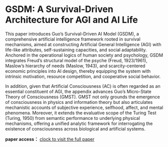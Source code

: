 # GSDM: A Survival-Driven Architecture for AGI and AI Life
 
This paper introduces Guo’s Survival-Driven AI Model (GSDM), a comprehensive artificial intelligence framework rooted in survival mechanisms, aimed at constructing Artificial General Intelligence (AGI) with life-like attributes, self-sustaining capacities, and social adaptability. Anchored in the operational logics of human society and psychology, GSDM integrates Freud’s structural model of the psyche (Freud, 1923/1961), Maslow’s hierarchy of needs (Maslow, 1943), and scarcity-centered economic principles into AI design, thereby equipping the system with intrinsic motivation, resource competition, and cooperative social behavior.
 
In addition, given that Artificial Consciousness (AC) is often regarded as an essential constituent of AGI, the appendix advances Guo’s Micro-State Theory of Consciousness (GMST). GMST not only grounds the emergence of consciousness in physics and information theory but also articulates mechanistic accounts of subjective experience, selfhood, affect, and mental phenomena. Moreover, it extends the evaluative scope of the Turing Test (Turing, 1950) from semantic performance to underlying physical mechanisms, offering a unified analytic framework for interrogating the existence of consciousness across biological and artificial systems.
 
**paper access：** [clock to visit the full paper](https://doi.org/10.5281/zenodo.16983357)
